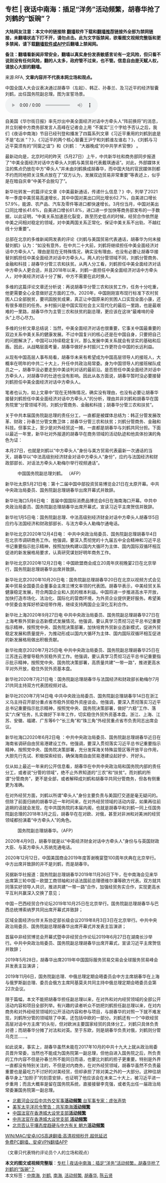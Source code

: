  <h2>专栏 | 夜话中南海：插足“洋务”活动频繁，胡春华抢了刘鹤的“饭碗”？</h2> <p class="notice"><b>大陆网友注意：本文中的链接除 <a href="https://github.com/bannedbook/fanqiang" >翻墙</a>软件下载和<a href="https://github.com/killgcd/justmysocks/blob/master/README.md">翻墙推荐</a>链接外全部为禁网链接，未翻墙状态下打不开，请勿点击。此为文字版禁闻，欲看图文视频完整版和更多禁闻，请下载<a href="https://github.com/bannedbook/fanqiang">翻墙软件或APP</a>后翻墙上禁闻网。</p><p>备注：翻墙看新闻非常安全，翻墙以真实身份发表敏感言论有一定风险，但只看不说则没有任何风险，翻的人太多，政府管不过来，也不管。信息自由是天赋人权，请放心大胆的翻墙。</b></p>  <div class="entry"> <p>来源:RFA, <strong>文章内容并不代表本网立场和观点。</strong></p> <p>&#20013;&#22269;&#20840;&#22269;&#20154;&#22823;&#20250;&#35758;&#34920;&#20915;&#36890;&#36807;&#32993;&#26149;&#21326;&#65288;&#24038;&#36215;&#65289;&#12289;&#38889;&#27491;&#12289;&#23385;&#26149;&#20848;&#12289;&#21450;&#20064;&#36817;&#24179;&#30340;&#32463;&#27982;&#26234;&#22218;&#21016;&#40548;&#65292;&#20986;&#20219;&#22269;&#21153;&#38498;&#21103;&#24635;&#29702;&#12290;&#22270;&#20026;&#23459;&#35475;&#22330;&#26223;&#12290;             <audio controls="controls" preload="metadata" src="https://www.rfa.org/mandarin/zhuanlan/yehuazhongnanhai/gx-05282021142813.html/@@stream" type="audio/mpeg"></audio></p> <p>&#33258;&#32654;&#22269;&#12298;&#21326;&#23572;&#34903;&#26085;&#25253;&#12299;&#29575;&#20808;&#28818;&#20986;&#20013;&#32654;&#20840;&#38754;&#32463;&#27982;&#23545;&#35805;&#20013;&#26041;&#29301;&#22836;&#20154;&#8220;&#38453;&#21069;&#25442;&#23558;&#8221;&#30340;&#28040;&#24687;&#65292;&#24182;&#31435;&#21051;&#34987;&#20013;&#26041;&#21830;&#21153;&#37096;&#21457;&#35328;&#20154;&#39640;&#23792;&#22312;&#35760;&#32773;&#20250;&#19978;&#29992; &#8220;&#19981;&#23646;&#23454;&#8221;&#19977;&#20010;&#23383;&#32473;&#20104;&#21542;&#35748;&#20043;&#21518;&#65292;&#25105;&#20204;&#12298;&#22812;&#35805;&#20013;&#21335;&#28023;&#12299;&#33410;&#30446;&#24050;&#32463;&#21002;&#30331;&#21644;&#25773;&#21457;&#20102;&#22235;&#31687;&#31995;&#21015;&#25991;&#31456;&#12298;&#20064;&#36817;&#24179;&#37325;&#29992;&#30340;&#21016;&#40548;&#21040;&#24213;&#26159;&#19981;&#26159;&#8220;&#21491;&#27966; &#8221;&#65311;&#12299;&#65292;&#12298;&#20064;&#36817;&#24179;&#30340;&#20004;&#20010;&#26680;&#24515;&#26234;&#22218;&#29579;&#27818;&#23425;&#21644;&#21016;&#40548;&#35841;&#24038;&#35841;&#21491;&#65311;&#12299;&#65292;&#12298;&#21016;&#40548;&#19982;&#20064;&#36817;&#24179;&#33707;&#39035;&#26377;&#30340;&#8220;&#21516;&#31383;&#20043;&#35850;&#8221;&#12299;&#21644;&#12298;&#21016;&#40548;&#65306; &#8220;&#22823;&#22120;&#26202;&#25104;&#8221;&#30340;&#20013;&#20849;&#23398;&#26415;&#23448;&#20698;&#12299; &#12290;</p> <p>&#26368;&#26032;&#21160;&#21521;&#26159;&#65292;&#21271;&#20140;&#26102;&#38388;&#30340;&#26152;&#22825;&#65288;5&#26376;27&#26085;&#65289;&#19978;&#21320;&#65292;&#20013;&#20849;&#26032;&#21326;&#31038;&#21644;&#21830;&#21153;&#37096;&#21516;&#27493;&#25253;&#36947;&#20102;&#8220;&#20013;&#32654;&#20840;&#38754;&#32463;&#27982;&#23545;&#35805;&#20013;&#26041;&#29301;&#22836;&#20154;&#21016;&#40548;&#19982;&#32654;&#36152;&#26131;&#20195;&#34920;&#25140;&#29738;&#36890;&#35805;&#8221;&#12290;&#23545;&#27492;&#65292;&#22806;&#37096;&#23186;&#20307;&#20851;&#27880;&#30340;&#28966;&#28857;&#20173;&#25918;&#22312;&#20013;&#26041;&#8220;&#29301;&#22836;&#20154;&#8221;&#24182;&#26410;&#30001;&#21016;&#40548;&#25442;&#25104;&#32993;&#26149;&#21326;&#65292;&#32780;&#20013;&#22269;&#22823;&#38470;&#30340;&#23448;&#27665;&#23186;&#20307;&#21017;&#37117;&#19981;&#32422;&#32780;&#21516;&#22320;&#25226;&#20851;&#27880;&#28966;&#28857;&#25918;&#22312;&#20102;&#8220;&#21452;&#26041;&#35748;&#20026;&#65292;&#21457;&#23637;&#21452;&#36793;&#36152;&#26131;&#38750;&#24120;&#37325;&#35201;&#8221;&#31561;&#34920;&#36848;&#19978;&#65292;&#20284;&#20046;&#26159;&#22312;&#26263;&#33258;&#24198;&#24184;&#8220;&#20013;&#32654;&#19981;&#20250;&#33073;&#21246;&#20102;&#8221;&#12290;</p> <p>&#26032;&#21326;&#31038;&#36716;&#21457;&#19968;&#30340;&#31687;&#35780;&#35770;&#25991;&#31456;&#12298;&#20013;&#32654;&#26368;&#26032;&#36890;&#35805;&#65292;&#20256;&#36882;&#20160;&#20040;&#20449;&#24687;&#65311;&#12299;&#20013;&#65292;&#21015;&#20030;&#20102;2021&#24180;&#19968;&#23395;&#24230;&#20013;&#32654;&#36152;&#26131;&#39640;&#36895;&#22686;&#38271;&#65292;&#20854;&#20013;&#20013;&#22269;&#23545;&#32654;&#20986;&#21475;&#21516;&#27604;&#22686;&#38271;62.7%&#65292;&#33258;&#32654;&#36827;&#21475;&#22686;&#38271;57.9%&#65292;&#33021;&#28304;&#12289;&#20892;&#20135;&#21697;&#12289;&#27773;&#36710;&#21450;&#38646;&#20214;&#31561;&#36827;&#21475;&#37117;&#24555;&#36895;&#22686;&#38271;&#12290;3&#26376;&#20221;&#24403;&#26376;&#65292;&#20013;&#22269;&#23545;&#32654;&#20986;&#21475;&#21516;&#27604;&#22686;&#38271;41.6%&#65292;&#33258;&#32654;&#36827;&#21475;&#22686;&#38271;61.8%&#65292;&#36827;&#21475;&#36827;&#19968;&#27493;&#21152;&#24555;&#31561;&#21830;&#21153;&#37096;&#21457;&#24067;&#30340;&#19968;&#25163;&#25968;&#25454;&#65292;&#20197;&#27492;&#35777;&#26126;&#65292;&#8220;&#20013;&#32654;&#20851;&#31995;&#21152;&#36895;&#24694;&#21270;&#35010;&#21464;&#65292;&#36300;&#33267;&#21382;&#21490;&#20302;&#28857;&#30340;&#26102;&#20505;&#65292;&#32463;&#36152;&#21512;&#20316;&#20381;&#28982;&#26159;&#20013;&#32654;&#20043;&#38388;&#30456;&#23545;&#31283;&#23450;&#30340;&#39046;&#22495;&#65292;&#23545;&#20013;&#32654;&#20004;&#22269;&#20851;&#31995;&#27491;&#24120;&#21270;&#12289;&#20445;&#35777;&#20013;&#32654;&#20851;&#31995;&#19981;&#20986;&#36712;&#12289;&#19981;&#36234;&#32418;&#32447;&#21313;&#20998;&#37325;&#35201;&#8221;&#12290;</p> <p>&#24635;&#37096;&#22312;&#21271;&#20140;&#30340;&#22810;&#32500;&#26032;&#38395;&#32593;&#21457;&#34920;&#30340;&#35780;&#35770;&#12298;&#21016;&#40548;&#19982;&#32654;&#22269;&#36152;&#26131;&#20195;&#34920;&#36890;&#35805;&#65292;&#32993;&#26149;&#21326;&#20026;&#20309;&#26410;&#25509;&#26367;&#21016;&#40548;&#12299;&#35748;&#20026;&#65306;&#8220;&#22914;&#27809;&#26377;&#24847;&#22806;&#65292;&#22312;&#20013;&#20849;&#20108;&#21313;&#22823;&#21069;&#65292;&#21016;&#40548;&#23558;&#32487;&#32493;&#25285;&#20219;&#20013;&#32654;&#20840;&#38754;&#32463;&#27982;&#23545;&#35805;&#20013;&#26041;&#29301;&#22836;&#20154;&#8221;&#12290;&#29702;&#30001;&#26159;&#29616;&#22312;&#26080;&#29305;&#27530;&#24773;&#20917;&#65292;&#30830;&#23454;&#27809;&#26377;&#29702;&#30001;&#65292;&#20063;&#27809;&#26377;&#24517;&#35201;&#35753;&#32993;&#26149;&#21326;&#25509;&#26367;&#21016;&#40548;&#25285;&#20219;&#20013;&#32654;&#20840;&#38754;&#32463;&#27982;&#23545;&#35805;&#20013;&#26041;&#29301;&#22836;&#20154;&#12290;&#20004;&#20154;&#30340;&#20998;&#31649;&#39046;&#22495;&#19981;&#21516;&#65292;&#21016;&#40548;&#20998;&#31649;&#21830;&#21153;&#12289;&#37329;&#34701;&#21644;&#31185;&#25216;&#65307;&#32993;&#26149;&#21326;&#20998;&#31649;&#19977;&#20892;&#21644;&#25206;&#36139;&#12290;&#20174;&#20004;&#20154;&#20998;&#24037;&#30475;&#65292;&#21016;&#40548;&#25285;&#20219;&#20013;&#32654;&#20840;&#38754;&#32463;&#27982;&#23545;&#35805;&#20013;&#26041;&#29301;&#22836;&#20154;&#26356;&#21512;&#36866;&#65292;&#24182;&#19988;2018&#24180;&#20197;&#26469;&#65292;&#21016;&#40548;&#19968;&#30452;&#25285;&#20219;&#20013;&#32654;&#20840;&#38754;&#32463;&#27982;&#23545;&#35805;&#20013;&#26041;&#29301;&#22836;&#20154;&#65292;&#23545;&#20013;&#32654;&#32463;&#27982;&#23545;&#35805;&#21313;&#20998;&#20102;&#35299;&#65292;&#20013;&#26041;&#19981;&#38656;&#35201;&#22312;&#27492;&#26102;&#25442;&#20154;&#12290;</p> <p>&#22810;&#32500;&#30340;&#36825;&#31687;&#35780;&#35770;&#25991;&#31456;&#36824;&#20998;&#26512;&#35828;&#65306;&#20877;&#35828;&#32993;&#26149;&#21326;&#20998;&#31649;&#19977;&#20892;&#21644;&#25206;&#36139;&#24037;&#20316;&#65292;&#20219;&#21153;&#21313;&#20998;&#21507;&#37325;&#65292;&#20182;&#26356;&#38656;&#35201;&#20840;&#24515;&#20840;&#24847;&#20570;&#22909;&#36825;&#26041;&#38754;&#30340;&#24037;&#20316;&#12290;2020&#24180;&#65292;&#20013;&#22269;&#21018;&#21018;&#23459;&#24067;&#29616;&#34892;&#26631;&#20934;&#19979;&#20892;&#26449;&#36139;&#22256;&#20154;&#21475;&#20840;&#37096;&#33073;&#36139;&#65292;&#35201;&#24041;&#22266;&#33073;&#36139;&#25104;&#26524;&#65292;&#30495;&#27491;&#35753;&#20013;&#22269;&#21407;&#26469;&#30340;&#36139;&#22256;&#20154;&#21475;&#23454;&#29616;&#20840;&#38754;&#23567;&#24247;&#65292;&#36824;&#26377;&#24456;&#22810;&#33392;&#24040;&#30340;&#20219;&#21153;&#12290;&#20065;&#26449;&#25391;&#20852;&#26159;&#20013;&#22269;&#23454;&#29616;&#31038;&#20250;&#20027;&#20041;&#29616;&#20195;&#21270;&#30340;&#26368;&#21518;&#19968;&#37324;&#36335;&#65292;&#20063;&#26159;&#26368;&#33392;&#38590;&#30340;&#19968;&#37324;&#36335;&#65292;&#32993;&#26149;&#21326;&#20316;&#20026;&#20027;&#31649;&#19977;&#20892;&#21644;&#25206;&#36139;&#30340;&#21103;&#24635;&#29702;&#65292;&#26356;&#24212;&#35813;&#22312;&#36825;&#22359;&#8220;&#26368;&#38590;&#21827;&#30340;&#39592;&#22836;&#8221;&#19978;&#23613;&#24515;&#23613;&#21147;&#12290;</p> <p>&#22810;&#32500;&#30340;&#20998;&#26512;&#25991;&#31456;&#24635;&#32467;&#35828;&#65306;&#24403;&#28982;&#65292;&#20013;&#32654;&#20840;&#38754;&#32463;&#27982;&#23545;&#35805;&#20063;&#24456;&#37325;&#35201;&#65292;&#23427;&#20107;&#20851;&#20013;&#22269;&#26368;&#37325;&#35201;&#30340;&#21452;&#36793;&#20851;&#31995;&#20013;&#32654;&#20851;&#31995;&#30340;&#20581;&#24247;&#21457;&#23637;&#12290;&#19981;&#36807;&#20013;&#22269;&#22797;&#20852;&#30340;&#26680;&#24515;&#36824;&#26159;&#22312;&#20013;&#22269;&#33258;&#36523;&#65292;&#21482;&#35201;&#25226;&#33258;&#24049;&#30340;&#38382;&#39064;&#35299;&#20915;&#20102;&#65292;&#20013;&#22269;&#21487;&#20197;&#25345;&#32493;&#31283;&#23450;&#22797;&#20852;&#65292;&#37027;&#20040;&#21457;&#23637;&#20013;&#32654;&#20851;&#31995;&#23601;&#20250;&#26377;&#22362;&#23454;&#30340;&#22522;&#30784;&#21644;&#21518;&#30462;&#12290;&#22240;&#27492;&#65292;&#20174;&#25112;&#30053;&#23618;&#38754;&#32771;&#37327;&#65292;&#32993;&#26149;&#21326;&#20570;&#22909;&#20065;&#26449;&#25391;&#20852;&#24037;&#20316;&#26356;&#31526;&#21512;&#20013;&#22269;&#30340;&#38271;&#36828;&#21033;&#30410;&#12290;</p> <p>&#20174;&#29616;&#26377;&#20013;&#22269;&#39640;&#23618;&#20154;&#20107;&#24067;&#23616;&#30475;&#65292;&#32993;&#26149;&#21326;&#26410;&#26469;&#26377;&#24076;&#26395;&#25104;&#20026;&#20013;&#22269;&#39640;&#23618;&#39046;&#23548;&#20154;&#30340;&#25509;&#29677;&#20154;&#65292;&#22823;&#27010;&#29575;&#22312;&#26126;&#24180;&#30340;&#20013;&#20849;&#20108;&#21313;&#22823;&#19978;&#65292;&#21319;&#20219;&#20013;&#20849;&#25919;&#27835;&#23616;&#24120;&#22996;&#12290;&#36523;&#20026;&#20013;&#22269;&#39046;&#23548;&#20154;&#30340;&#25509;&#29677;&#26799;&#38431;&#25104;&#21592;&#20043;&#19968;&#65292;&#32993;&#26149;&#21326;&#27809;&#24517;&#35201;&#36208;&#21040;&#20013;&#32654;&#35848;&#21028;&#23545;&#35805;&#30340;&#26368;&#21069;&#27839;&#12290;&#26159;&#21542;&#25285;&#20219;&#20013;&#32654;&#20840;&#38754;&#32463;&#27982;&#23545;&#35805;&#20013;&#26041;&#29301;&#22836;&#20154;&#65292;&#23545;&#32993;&#26149;&#21326;&#30340;&#20181;&#36884;&#20063;&#27809;&#26377;&#24433;&#21709;&#12290;&#22240;&#27492;&#20174;&#21508;&#26041;&#38754;&#35828;&#65292;&#32993;&#26149;&#21326;&#26242;&#26102;&#27809;&#24517;&#35201;&#25509;&#26367;&#21016;&#40548;&#25285;&#20219;&#20013;&#32654;&#20840;&#38754;&#32463;&#27982;&#23545;&#35805;&#20013;&#26041;&#29301;&#22836;&#20154;&#12290;</p>  <p>&#31508;&#32773;&#20063;&#35748;&#20026;&#65292;&#22914;&#19978;&#25991;&#31456;&#20013;&#8220;&#29616;&#22312;&#26080;&#29305;&#27530;&#24773;&#20917;&#65292;&#30830;&#23454;&#27809;&#26377;&#29702;&#30001;&#65292;&#20063;&#27809;&#26377;&#24517;&#35201;&#35753;&#32993;&#26149;&#21326;&#25509;&#26367;&#21016;&#40548;&#25285;&#20219;&#20013;&#32654;&#20840;&#38754;&#32463;&#27982;&#23545;&#35805;&#20013;&#26041;&#29301;&#22836;&#20154;&#8221;&#30340;&#20998;&#26512;&#65292;&#29702;&#30001;&#24182;&#38750;&#21016;&#40548;&#21644;&#32993;&#26149;&#21326;&#22312;&#22269;&#21153;&#38498;&#37324;&#8220;&#20998;&#31649;&#39046;&#22495;&#19981;&#21516;&#65292;&#21016;&#40548;&#20998;&#31649;&#21830;&#21153;&#12289;&#37329;&#34701;&#21644;&#31185;&#25216;&#65307;&#32993;&#26149;&#21326;&#20998;&#31649;&#19977;&#20892;&#21644;&#25206;&#36139;&#8221;&#12290;</p> <p>&#20851;&#20110;&#20013;&#20849;&#26412;&#23626;&#22269;&#21153;&#38498;&#21103;&#24635;&#29702;&#30340;&#36131;&#20219;&#20998;&#24037;&#65292;&#19968;&#30452;&#37117;&#26159;&#34987;&#23186;&#20307;&#24635;&#32467;&#20026;&#65306;&#38889;&#27491;&#20998;&#31649;&#21457;&#23637;&#25913;&#38761;&#12289;&#36130;&#25919;&#65307;&#23385;&#26149;&#20848;&#20998;&#31649;&#25991;&#25945;&#21355;&#20307;&#65307;&#32993;&#26149;&#21326;&#20998;&#31649;&#19977;&#20892;&#21644;&#25206;&#36139;&#65307;&#21016;&#40548;&#20998;&#31649;&#21830;&#21153;&#12289;&#37329;&#34701;&#21644;&#31185;&#25216;&#12290;&#20294;&#20107;&#23454;&#19978;&#65292;&#33267;&#23569;&#26159;&#23545;&#22806;&#32463;&#36152;&#36825;&#19968;&#25674;&#65292;&#19968;&#30452;&#37117;&#26159;&#32993;&#26149;&#21326;&#19982;&#21016;&#40548;&#20849;&#21516;&#20998;&#25285;&#12290;&#19979;&#38754;&#20197;&#26368;&#36817;&#19968;&#24180;&#37324;&#65292;&#26032;&#21326;&#31038;&#23545;&#22806;&#25253;&#36947;&#30340;&#32993;&#26149;&#21326;&#22312;&#21830;&#21153;&#39046;&#22495;&#30340;&#27963;&#21160;&#36712;&#36857;&#21644;&#20182;&#20855;&#20307;&#25198;&#28436;&#30340;&#35282;&#33394;&#20026;&#35777;&#65306;</p> <p>&#26412;&#26376;27&#26085;&#65292;&#20063;&#23601;&#26159;&#21016;&#40548;&#20197;&#8220;&#20013;&#26041;&#29301;&#22836;&#20154;&#8221;&#36523;&#20221;&#19982;&#32654;&#26041;&#36152;&#26131;&#20195;&#34920;&#26368;&#26032;&#19968;&#27425;&#36890;&#35805;&#30340;&#24403;&#22825;&#65292;&#32993;&#26149;&#21326;&#20197;&#8220;&#20013;&#27861;&#39640;&#32423;&#21035;&#32463;&#27982;&#36130;&#37329;&#23545;&#35805;&#20013;&#26041;&#29301;&#22836;&#20154;&#8220;&#36523;&#20221;&#8221;&#65292;&#24212;&#32422;&#19982;&#27861;&#22269;&#32463;&#27982;&#21644;&#36130;&#25919;&#37096;&#37096;&#38271;&#12289;&#23545;&#35805;&#27861;&#26041;&#29301;&#22836;&#20154;&#21202;&#26757;&#23572;&#20030;&#34892;&#35270;&#39057;&#36890;&#35805;&#8221;&#12290;</p> <p><figure> <figcaption>&#20013;&#22269;&#22269;&#21153;&#38498;&#21103;&#24635;&#29702;&#21016;&#40548;&#12290; &#65288;AFP&#65289;</figcaption></figure> <p>&#26032;&#21326;&#31038;&#22826;&#21407;5&#26376;21&#26085;&#30005;&#65306;&#31532;&#21313;&#20108;&#23626;&#20013;&#22269;&#20013;&#37096;&#25237;&#36164;&#36152;&#26131;&#21338;&#35272;&#20250;21&#26085;&#22312;&#22826;&#21407;&#24320;&#24149;&#12290;&#20013;&#20849;&#20013;&#22830;&#25919;&#27835;&#23616;&#22996;&#21592;&#12289;&#22269;&#21153;&#38498;&#21103;&#24635;&#29702;&#32993;&#26149;&#21326;&#20986;&#24109;&#24320;&#24149;&#24335;&#24182;&#33268;&#36766;&#12290;</p> <p>&#26032;&#21326;&#31038;&#28023;&#21475;5&#26376;6&#26085;&#30005;&#65306; &#39318;&#23626;&#20013;&#22269;&#22269;&#38469;&#28040;&#36153;&#21697;&#21338;&#35272;&#20250;6&#26085;&#22312;&#28023;&#21335;&#28023;&#21475;&#24320;&#24149;&#12290;&#20013;&#20849;&#20013;&#22830;&#25919;&#27835;&#23616;&#22996;&#21592;&#12289;&#22269;&#21153;&#38498;&#21103;&#24635;&#29702;&#32993;&#26149;&#21326;&#20986;&#24109;&#24320;&#24149;&#24335;&#65292;&#23459;&#35835;&#20064;&#36817;&#24179;&#20027;&#24109;&#36154;&#20449;&#24182;&#33268;&#36766;&#12290;</p> <p>&#26032;&#21326;&#31038;1&#26376;5&#26085;&#30005;&#65306;&#22269;&#21153;&#38498;&#21103;&#24635;&#29702;&#12289;&#20013;&#27861;&#39640;&#32423;&#21035;&#32463;&#27982;&#36130;&#37329;&#23545;&#35805;&#20013;&#26041;&#29301;&#22836;&#20154;&#32993;&#26149;&#21326;5&#26085;&#24212;&#32422;&#19982;&#27861;&#22269;&#32463;&#27982;&#21644;&#36130;&#25919;&#37096;&#37096;&#38271;&#12289;&#19982;&#27861;&#26041;&#29301;&#22836;&#20154;&#21202;&#26757;&#23572;&#36890;&#30005;&#35805;&#12290;</p> <p>&#26032;&#21326;&#31038;&#21271;&#20140;2020&#24180;12&#26376;4&#26085;&#30005;&#65306; &#20013;&#20849;&#20013;&#22830;&#25919;&#27835;&#23616;&#22996;&#21592;&#12289;&#22269;&#21153;&#38498;&#21103;&#24635;&#29702;&#32993;&#26149;&#21326;4&#26085;&#22312;&#21271;&#20140;&#24066;&#35843;&#30740;&#21830;&#21153;&#24037;&#20316;&#12290;&#20182;&#24378;&#35843;&#65292;&#35201;&#28145;&#20837;&#36143;&#24443;&#20826;&#30340;&#21313;&#20061;&#23626;&#20116;&#20013;&#20840;&#20250;&#31934;&#31070;&#21644;&#20064;&#36817;&#24179;&#24635;&#20070;&#35760;&#37325;&#35201;&#25351;&#31034;&#25209;&#31034;&#31934;&#31070;&#65292;&#25353;&#29031;&#21152;&#24555;&#26500;&#24314;&#20197;&#22269;&#20869;&#22823;&#24490;&#29615;&#20026;&#20027;&#20307;&#12289;&#22269;&#20869;&#22269;&#38469;&#21452;&#24490;&#29615;&#30456;&#20114;&#20419;&#36827;&#30340;&#26032;&#21457;&#23637;&#26684;&#23616;&#35201;&#27714;&#65292;&#35748;&#30495;&#30740;&#31350;&#35851;&#21010;&#22909;&#26126;&#24180;&#21830;&#21153;&#24037;&#20316;&#12290;</p> <p>&#26032;&#21326;&#31038;&#21271;&#20140;2020&#24180;12&#26376;2&#26085;&#30005;&#65306;&#20013;&#22269;&#27431;&#30431;&#21830;&#20250;&#25104;&#31435;20&#21608;&#24180;&#24198;&#31069;&#26202;&#23476;2&#26085;&#22312;&#21271;&#20140;&#20030;&#34892;&#65292;&#22269;&#21153;&#38498;&#21103;&#24635;&#29702;&#32993;&#26149;&#21326;&#20986;&#24109;&#24182;&#33268;&#36766;&#12290;</p> <p>&#26032;&#21326;&#31038;&#21271;&#20140;2020&#24180;10&#26376;20&#26085;&#30005;&#65306;&#22269;&#21153;&#38498;&#21103;&#24635;&#29702;&#32993;&#26149;&#21326;20&#26085;&#22312;&#21271;&#20140;&#20197;&#35270;&#39057;&#26041;&#24335;&#20250;&#35265;&#32654;&#20013;&#36152;&#26131;&#20840;&#22269;&#22996;&#21592;&#20250;&#33891;&#20107;&#20250;&#20027;&#24109;&#20848;&#21338;&#25991;&#29575;&#39046;&#30340;&#20195;&#34920;&#22242;&#12290;&#32993;&#26149;&#21326;&#34920;&#31034;&#65292;&#20013;&#32654;&#32463;&#36152;&#20851;&#31995;&#20581;&#24247;&#31283;&#23450;&#21457;&#23637;&#65292;&#31526;&#21512;&#20004;&#22269;&#20225;&#19994;&#21644;&#20154;&#27665;&#30340;&#26681;&#26412;&#21033;&#30410;&#12290;&#20013;&#22269;&#23558;&#36827;&#19968;&#27493;&#25512;&#36827;&#39640;&#27700;&#24179;&#24320;&#25918;&#65292;&#21152;&#24555;&#25171;&#36896;&#24066;&#22330;&#21270;&#12289;&#27861;&#27835;&#21270;&#12289;&#22269;&#38469;&#21270;&#30340;&#33829;&#21830;&#29615;&#22659;&#65292;&#20026;&#22806;&#36164;&#20225;&#19994;&#25552;&#20379;&#26356;&#22909;&#26381;&#21153;&#12290;&#24076;&#26395;&#32654;&#20013;&#36152;&#22996;&#20250;&#21457;&#25381;&#22909;&#26725;&#26753;&#32445;&#24102;&#20316;&#29992;&#65292;&#32487;&#32493;&#25903;&#25345;&#20004;&#22269;&#20225;&#19994;&#28145;&#21270;&#20114;&#21033;&#21512;&#20316;&#12290;</p>  <p>&#26032;&#21326;&#31038;&#19978;&#28023;2020&#24180;9&#26376;27&#26085;&#30005; &#20013;&#20849;&#20013;&#22830;&#25919;&#27835;&#23616;&#22996;&#21592;&#12289;&#22269;&#21153;&#38498;&#21103;&#24635;&#29702;&#32993;&#26149;&#21326;27&#26085;&#22312;&#19978;&#28023;&#32771;&#23519;&#22806;&#36152;&#26032;&#19994;&#24577;&#26032;&#27169;&#24335;&#21457;&#23637;&#24773;&#20917;&#12290;&#20182;&#24378;&#35843;&#65292;&#35201;&#35748;&#30495;&#23398;&#20064;&#36143;&#24443;&#20064;&#36817;&#24179;&#24635;&#20070;&#35760;&#37325;&#35201;&#25351;&#31034;&#31934;&#31070;&#65292;&#25353;&#29031;&#20826;&#20013;&#22830;&#12289;&#22269;&#21153;&#38498;&#20915;&#31574;&#37096;&#32626;&#65292;&#21152;&#24555;&#22521;&#32946;&#22806;&#36152;&#26032;&#19994;&#24577;&#26032;&#27169;&#24335;&#65292;&#20419;&#36827;&#22806;&#36152;&#31283;&#23450;&#21457;&#23637;&#21644;&#36136;&#37327;&#25552;&#21319;&#65292;&#20026;&#25512;&#21160;&#24418;&#25104;&#20197;&#22269;&#20869;&#22823;&#24490;&#29615;&#20026;&#20027;&#20307;&#12289;&#22269;&#20869;&#22269;&#38469;&#21452;&#24490;&#29615;&#30456;&#20114;&#20419;&#36827;&#30340;&#26032;&#21457;&#23637;&#26684;&#23616;&#20570;&#20986;&#31215;&#26497;&#36129;&#29486;&#12290;</p> <p>&#26032;&#21326;&#31038;&#21335;&#20140;2020&#24180;7&#26376;25&#26085;&#30005; &#20013;&#20849;&#20013;&#22830;&#25919;&#27835;&#23616;&#22996;&#21592;&#12289;&#22269;&#21153;&#38498;&#21103;&#24635;&#29702;&#32993;&#26149;&#21326;25&#26085;&#22312;&#27743;&#33487;&#36830;&#20113;&#28207;&#30563;&#23548;&#31283;&#22806;&#36152;&#31283;&#22806;&#36164;&#24037;&#20316;&#12290;&#20182;&#24378;&#35843;&#65292;&#35201;&#35748;&#30495;&#23398;&#20064;&#36143;&#24443;&#20064;&#36817;&#24179;&#24635;&#20070;&#35760;&#37325;&#35201;&#25351;&#31034;&#25209;&#31034;&#31934;&#31070;&#65292;&#25353;&#29031;&#20826;&#20013;&#22830;&#12289;&#22269;&#21153;&#38498;&#20915;&#31574;&#37096;&#32626;&#65292;&#39640;&#36136;&#37327;&#20849;&#24314;&#8220;&#19968;&#24102;&#19968;&#36335;&#8221;&#65292;&#25512;&#36827;&#26356;&#39640;&#27700;&#24179;&#23545;&#22806;&#24320;&#25918;&#65292;&#31283;&#20303;&#22806;&#36152;&#22806;&#36164;&#22522;&#26412;&#30424;&#12290;</p> <p>&#26032;&#21326;&#31038;2020&#24180;7&#26376;21&#26085;&#30005;&#65306;&#22269;&#21153;&#38498;&#21103;&#24635;&#29702;&#32993;&#26149;&#21326;&#19982;&#27861;&#22269;&#32463;&#27982;&#21644;&#36130;&#25919;&#37096;&#38271;&#21202;&#26757;&#23572;7&#26376;21&#20849;&#21516;&#20027;&#25345;&#21452;&#26041;&#20195;&#34920;&#22242;&#35270;&#39057;&#23545;&#35805;&#12290;</p> <p>&#26032;&#21326;&#31038;2020&#24180;7&#26376;14&#26085;&#30005; &#20013;&#20849;&#20013;&#22830;&#25919;&#27835;&#23616;&#22996;&#21592;&#12289;&#22269;&#21153;&#38498;&#21103;&#24635;&#29702;&#32993;&#26149;&#21326;14&#26085;&#22312;&#27993;&#27743;&#20041;&#20044;&#20027;&#25345;&#21484;&#24320;&#37096;&#20998;&#37325;&#28857;&#30465;&#24066;&#31283;&#22806;&#36152;&#31283;&#22806;&#36164;&#24231;&#35848;&#20250;&#12290;&#20182;&#24378;&#35843;&#65292;&#35201;&#28145;&#20837;&#36143;&#24443;&#33853;&#23454;&#20064;&#36817;&#24179;&#24635;&#20070;&#35760;&#37325;&#35201;&#25351;&#31034;&#25209;&#31034;&#31934;&#31070;&#65292;&#25353;&#29031;&#20826;&#20013;&#22830;&#12289;&#22269;&#21153;&#38498;&#20915;&#31574;&#37096;&#32626;&#65292;&#20570;&#22909;&#8220;&#20845;&#31283;&#8221;&#24037;&#20316;&#12289;&#33853;&#23454;&#8220;&#20845;&#20445;&#8221;&#20219;&#21153;&#65292;&#25166;&#23454;&#20570;&#22909;&#19979;&#21322;&#24180;&#24037;&#20316;&#65292;&#20999;&#23454;&#31283;&#20303;&#22806;&#36152;&#22806;&#36164;&#22522;&#26412;&#30424;&#12290;&#27993;&#27743;&#12289;&#19978;&#28023;&#12289;&#27743;&#33487;&#12289;&#23433;&#24509;&#12289;&#31119;&#24314;&#12289;&#24191;&#19996;&#31561;6&#20010;&#8220;&#38271;&#19977;&#35282;&#8221;&#21644;&#8220;&#29664;&#19977;&#35282;&#8221;&#22806;&#32463;&#36152;&#37325;&#28857;&#30465;&#24066;&#36127;&#36131;&#21516;&#24535;&#20986;&#24109;&#20250;&#35758;&#12290;</p> <p>&#26032;&#21326;&#31038;&#28023;&#21475;2020&#24180;6&#26376;2&#26085;&#30005; &#65306;&#20013;&#20849;&#20013;&#22830;&#25919;&#27835;&#23616;&#22996;&#21592;&#12289;&#22269;&#21153;&#38498;&#21103;&#24635;&#29702;&#32993;&#26149;&#21326;&#36817;&#26085;&#22312;&#28023;&#21335;&#30465;&#35843;&#30740;&#33258;&#30001;&#36152;&#26131;&#28207;&#24314;&#35774;&#24037;&#20316;&#12290;&#20182;&#24378;&#35843;&#65292;&#35201;&#28145;&#20837;&#36143;&#24443;&#33853;&#23454;&#20064;&#36817;&#24179;&#24635;&#20070;&#35760;&#37325;&#35201;&#25351;&#31034;&#31934;&#31070;&#65292;&#25353;&#29031;&#20826;&#20013;&#22830;&#12289;&#22269;&#21153;&#38498;&#20915;&#31574;&#37096;&#32626;&#65292;&#20805;&#20998;&#21457;&#25381;&#28023;&#20851;&#29305;&#27530;&#30417;&#31649;&#21306;&#31561;&#24320;&#25918;&#24179;&#21488;&#20316;&#29992;&#65292;&#22823;&#32966;&#20808;&#34892;&#20808;&#35797;&#12289;&#31215;&#26497;&#25506;&#32034;&#32463;&#39564;&#65292;&#30830;&#20445;&#28023;&#21335;&#33258;&#30001;&#36152;&#26131;&#28207;&#24314;&#35774;&#36215;&#22909;&#27493;&#12289;&#24320;&#22909;&#22836;&#12290;</p> <p>&#20165;&#20174;&#22914;&#19978;&#26368;&#36817;&#19968;&#24180;&#26469;&#30340;&#20844;&#24320;&#20449;&#24687;&#30475;&#65292;&#32993;&#26149;&#21326;&#22312;&#20013;&#20849;&#20013;&#22830;&#25919;&#27835;&#23616;&#21644;&#22269;&#21153;&#38498;&#20869;&#37096;&#30340;&#36131;&#20219;&#20998;&#24037;&#65292;&#25110;&#32773;&#35828;&#8220;&#20998;&#31649;&#30340;&#39046;&#22495;&#8221;&#65292;&#32477;&#19981;&#27490;&#22806;&#30028;&#30693;&#36947;&#30340;&#8220;&#19977;&#20892;&#8221;&#21644;&#8220;&#25206;&#36139;&#8221;&#12290;&#32780;&#21016;&#40548;&#30340;&#25152;&#35859;&#8220;&#20998;&#31649;&#21830;&#21153;&#8221;&#65292;&#26356;&#19981;&#26159;&#20840;&#37096;&#65292;&#25110;&#32773;&#35299;&#37322;&#25104;&#21016;&#40548;&#21644;&#32993;&#26149;&#21326;&#20849;&#21516;&#20998;&#31649;&#21830;&#21153;&#65292;&#20294;&#21508;&#26377;&#20391;&#37325;&#26356;&#20026;&#20934;&#30830;&#12290;</p> <p>&#22312;&#23545;&#22806;&#32463;&#36152;&#26041;&#38754;&#65292;&#21016;&#40548;&#20197;&#25152;&#35859;&#8220;&#29301;&#22836;&#20154;&#8221;&#36523;&#20221;&#20027;&#35201;&#36127;&#36131;&#19982;&#32654;&#22269;&#25171;&#20132;&#36947;&#26159;&#27627;&#26080;&#30097;&#38382;&#30340;&#12290;&#20294;&#38500;&#20102;&#21069;&#38754;&#24402;&#32435;&#30340;&#32993;&#26149;&#21326;&#36817;&#19968;&#24180;&#26102;&#38388;&#26469;&#65292;&#22312;&#23545;&#22806;&#32463;&#36152;&#39046;&#22495;&#30340;&#27963;&#21160;&#20869;&#23481;&#65292;&#22914;&#26524;&#20877;&#24448;&#21069;&#36861;&#26388;&#30340;&#35805;&#23601;&#20250;&#21457;&#29616;&#65292;&#22312;&#20013;&#20849;&#22269;&#21153;&#38498;&#30340;&#26412;&#23626;&#20869;&#38401;&#65292;&#20063;&#23601;&#26159;&#32993;&#26149;&#21326;&#21644;&#21016;&#40548;&#19968;&#21516;&#19978;&#20219;&#22269;&#21153;&#38498;&#21103;&#24635;&#29702;&#30340;2018&#24180;3&#26376;&#20043;&#21518;&#65292;&#32993;&#26149;&#21326;&#22312;&#22312;&#23545;&#27431;&#12289;&#23545;&#20420;&#65292;&#29978;&#33267;&#23545;&#38750;&#27954;&#21644;&#23545;&#32654;&#27954;&#30340;&#32463;&#36152;&#39046;&#22495;&#37117;&#25198;&#28436;&#30528;&#8220;&#20013;&#26041;&#29301;&#22836;&#20154;&#8221;&#30340;&#35282;&#33394;&#12290;</p> <p><figure> <figcaption>&#22269;&#21153;&#38498;&#21103;&#24635;&#29702;&#32993;&#26149;&#21326;&#12290;&#65288;AFP&#65289;</figcaption></figure> <p>2020&#24180;4&#26376;9&#26085;&#65292;&#32993;&#26149;&#21326;&#23601;&#26159;&#20197;&#8220;&#20013;&#33521;&#32463;&#27982;&#36130;&#37329;&#23545;&#35805;&#20013;&#26041;&#29301;&#22836;&#20154;&#8221;&#36523;&#20221;&#19982;&#19982;&#33521;&#22269;&#36130;&#25919;&#22823;&#33251;&#12289;&#19982;&#33521;&#26041;&#29301;&#22836;&#20154;&#33487;&#32435;&#20811;&#36890;&#30005;&#35805;&#12290;</p> <p>2020&#24180;12&#26376;12&#26085;&#65292;&#20013;&#22269;&#32654;&#22269;&#21830;&#20250;2019&#24180;&#24230;&#31572;&#35874;&#26202;&#23476;&#26280;100&#21608;&#24180;&#24198;&#20856;&#22312;&#21271;&#20140;&#20030;&#34892;&#12290;&#20013;&#26041;&#20986;&#24109;&#24182;&#33268;&#36766;&#30340;&#24182;&#19981;&#26159;&#21016;&#40548;&#65292;&#32780;&#26159;&#32993;&#26149;&#21326;&#12290;</p>  <p>&#21478;&#25454;&#26032;&#21326;&#31038;&#25253;&#36947;&#65306;&#22269;&#21153;&#38498;&#21103;&#24635;&#29702;&#32993;&#26149;&#21326;2019&#24180;11&#26376;26&#26085;&#19979;&#21320;&#65292;&#22312;&#20013;&#21335;&#28023;&#20250;&#35265;&#26469;&#21326;&#20986;&#24109;&#31532;&#19977;&#36718;&#20013;&#22269;&#65293;&#27431;&#30431;&#24037;&#21830;&#39046;&#34966;&#21644;&#23545;&#35805;&#27861;&#22269;&#21069;&#24635;&#29702;&#24503;&#32500;&#23572;&#28504;&#31561;&#27431;&#26041;&#20195;&#34920;&#12290;&#21452;&#26041;&#23601;&#20849;&#21516;&#33853;&#23454;&#22909;&#39046;&#23548;&#20154;&#20849;&#35782;&#65292;&#25512;&#36827;&#20849;&#24314;&#8220;&#19968;&#24102;&#19968;&#36335;&#8221;&#21512;&#20316;&#65292;&#21152;&#24378;&#32463;&#36152;&#21153;&#23454;&#21512;&#20316;&#65292;&#23454;&#29616;&#26356;&#39640;&#27700;&#24179;&#20114;&#21033;&#20849;&#36194;&#28145;&#20837;&#20132;&#25442;&#20102;&#24847;&#35265;&#65307;</p> <p>&#20013;&#22269;&#65293;&#24052;&#35199;&#32463;&#36152;&#21512;&#20316;&#35770;&#22363;2019&#24180;10&#26376;25&#26085;&#22312;&#21271;&#20140;&#20030;&#34892;&#12290;&#22269;&#21153;&#38498;&#21103;&#24635;&#29702;&#32993;&#26149;&#21326;&#19982;&#24052;&#35199;&#24635;&#32479;&#21338;&#32034;&#32435;&#32599;&#20849;&#21516;&#20986;&#24109;&#24320;&#24149;&#24335;&#24182;&#33268;&#36766;&#65307;</p> <p>&#21306;&#22495;&#20840;&#38754;&#32463;&#27982;&#20249;&#20276;&#20851;&#31995;&#21327;&#23450;&#37096;&#38271;&#32423;&#20250;&#35758;2019&#24180;8&#26376;3&#26085;3&#26085;&#22312;&#21271;&#20140;&#20030;&#34892;&#12290;&#20013;&#20849;&#20013;&#22830;&#25919;&#27835;&#23616;&#22996;&#21592;&#12289;&#22269;&#21153;&#38498;&#21103;&#24635;&#29702;&#32993;&#26149;&#21326;&#20986;&#24109;&#24320;&#24149;&#24335;&#24182;&#21457;&#34920;&#20027;&#26088;&#28436;&#35762;&#65307;</p> <p>&#39318;&#23626;&#20013;&#38750;&#32463;&#36152;&#21338;&#35272;&#20250;&#24320;&#24149;&#24335;&#26280;&#20013;&#38750;&#32463;&#36152;&#21512;&#20316;&#35770;&#22363;2019&#24180;6&#26376;27&#26085;&#22312;&#28246;&#21335;&#38271;&#27801;&#20030;&#34892;&#12290;&#20013;&#20849;&#20013;&#22830;&#25919;&#27835;&#23616;&#22996;&#21592;&#12289;&#22269;&#21153;&#38498;&#21103;&#24635;&#29702;&#32993;&#26149;&#21326;&#20986;&#24109;&#24320;&#24149;&#24335;&#65292;&#23459;&#35835;&#20064;&#36817;&#24179;&#20027;&#24109;&#36154;&#20449;&#24182;&#33268;&#36766;&#65307;</p> <p>2019&#24180;5&#26376;28&#26085;&#65292;&#32993;&#26149;&#21326;&#20986;&#24109;2019&#24180;&#20013;&#22269;&#22269;&#38469;&#26381;&#21153;&#36152;&#26131;&#20132;&#26131;&#20250;&#20840;&#29699;&#26381;&#21153;&#36152;&#26131;&#23792;&#20250;&#24182;&#21457;&#34920;&#20027;&#26088;&#28436;&#35762;&#65307;</p> <p>2019&#24180;11&#26376;6&#26085;&#65292;&#22269;&#21153;&#38498;&#21103;&#24635;&#29702;&#12289;&#20013;&#20420;&#24635;&#29702;&#23450;&#26399;&#20250;&#26212;&#22996;&#21592;&#20250;&#20013;&#26041;&#20027;&#24109;&#32993;&#26149;&#21326;&#22312;&#19978;&#28023;&#19982;&#20420;&#32599;&#26031;&#21103;&#24635;&#29702;&#12289;&#22996;&#21592;&#20250;&#20420;&#26041;&#20027;&#24109;&#38463;&#22522;&#33707;&#22827;&#20849;&#21516;&#20027;&#25345;&#20013;&#20420;&#24635;&#29702;&#23450;&#26399;&#20250;&#26212;&#22996;&#21592;&#20250;&#31532;22&#27425;&#20250;&#35758;&#12290;</p> <p>&#38480;&#20110;&#31687;&#24133;&#65292;&#26412;&#25991;&#19981;&#33021;&#25226;&#32993;&#26149;&#21326;&#25285;&#20219;&#21103;&#24635;&#29702;&#20197;&#26469;&#65292;&#22312;&#23545;&#22806;&#21644;&#23545;&#20869;&#32463;&#36152;&#39046;&#22495;&#30340;&#20840;&#37096;&#20844;&#24320;&#27963;&#21160;&#20869;&#23481;&#21644;&#39033;&#30446;&#20840;&#37096;&#21015;&#20030;&#12290;&#26377;&#20852;&#36259;&#30340;&#35835;&#32773;&#21548;&#20247;&#19981;&#22952;&#25226;&#21016;&#40548;&#25285;&#20219;&#21103;&#24635;&#29702;&#20197;&#26469;&#65292;&#22312;&#23545;&#20869;&#21830;&#21153;&#21644;&#23545;&#22806;&#32463;&#32463;&#36152;&#39046;&#22495;&#30340;&#20844;&#24320;&#27963;&#21160;&#20869;&#23481;&#21644;&#21442;&#19982;&#39033;&#30446;&#65292;&#19982;&#32993;&#26149;&#21326;&#30340;&#23545;&#29031;&#19968;&#19979;&#23601;&#19981;&#38590;&#21457;&#29616;&#65292;&#21016;&#40548;&#25152;&#20998;&#31649;&#30340;&#39046;&#22495;&#38500;&#20102;&#20013;&#32654;&#65292;&#36824;&#21253;&#25324;&#20013;&#27431;&#30340;&#19968;&#37096;&#20998;&#12290;&#21016;&#40548;&#36824;&#26377;&#19968;&#20010;&#8220;&#20013;&#27431;&#32463;&#36152;&#39640;&#23618;&#23545;&#35805;&#20013;&#26041;&#20027;&#24109;&#8221;&#30340;&#22836;&#34900;&#65292;&#20294;&#23545;&#27431;&#27954;&#20027;&#35201;&#22269;&#23478;&#32463;&#36152;&#30340;&#20855;&#20307;&#20998;&#24037;&#65292;&#21016;&#40548;&#21482;&#20855;&#20307;&#36127;&#36131;&#23545;&#24503;&#65307;&#32780;&#32993;&#26149;&#21326;&#20998;&#25674;&#20102;&#23545;&#27861;&#21644;&#23545;&#33521;&#12290;&#33267;&#20110;&#19996;&#27431;&#65292;&#21017;&#26159;&#32993;&#26149;&#21326;&#36127;&#36131;&#23545;&#20420;&#65292;&#21016;&#40548;&#21017;&#20998;&#31649;&#20044;&#20811;&#20848;&#8230;&#8230;&#12290;</p> <p>&#22914;&#27492;&#35828;&#26469;&#65292;&#20107;&#23454;&#19978;&#65292;&#32993;&#26149;&#21326;&#34429;&#28982;&#26410;&#33021;&#22312;2017&#24180;10&#26376;&#30340;&#20013;&#20849;&#21313;&#20061;&#22823;&#19978;&#23601;&#20174;&#25919;&#27835;&#23616;&#22996;&#21592;&#26187;&#21319;&#24120;&#22996;&#65292;&#24403;&#28982;&#20063;&#19981;&#33021;&#25104;&#20026;&#22269;&#21153;&#38498;&#31532;&#19968;&#21103;&#24635;&#29702;&#65292;&#20294;&#20182;&#33258;&#36827;&#20837;&#22269;&#21153;&#38498;&#20043;&#21518;&#65292;&#25152;&#36127;&#36131;&#30340;&#24037;&#20316;&#20869;&#23481;&#19981;&#20294;&#26159;&#23385;&#26149;&#20848;&#25152;&#19981;&#33021;&#21516;&#26085;&#32780;&#35821;&#65292;&#20063;&#35201;&#27604;&#21016;&#40548;&#30340;&#25285;&#23376;&#26356;&#37325;&#35201;&#12290;&#29305;&#21035;&#26159;&#22806;&#30028;&#19968;&#30452;&#37117;&#27809;&#26377;&#29305;&#21035;&#20851;&#27880;&#30340;&#65292;&#19981;&#20294;&#26159;&#23545;&#20869;&#21830;&#21153;&#65292;&#22312;&#23545;&#22806;&#32463;&#36152;&#39046;&#22495;&#65292;&#32993;&#26149;&#21326;&#34429;&#28982;&#19981;&#36127;&#36131;&#26368;&#37325;&#35201;&#20063;&#26159;&#26368;&#21507;&#21147;&#19981;&#35752;&#22909;&#30340;&#23545;&#32654;&#32463;&#36152;&#65292;&#20294;&#21364;&#25215;&#25285;&#20102;&#38500;&#23545;&#32654;&#20043;&#22806;&#30340;&#19968;&#22823;&#37096;&#20998;&#12290;&#36825;&#31181;&#24448;&#32993;&#26149;&#21326;&#36523;&#19978;&#8220;&#21152;&#25285;&#23376;&#8221;&#30340;&#21051;&#24847;&#23433;&#25490;&#65292;&#20063;&#35777;&#26126;&#20102;&#20182;&#24212;&#35813;&#20250;&#22312;&#26410;&#26469;&#20108;&#21313;&#22823;&#19978;&#65292;&#34987;&#20064;&#36817;&#24179;&#36827;&#19968;&#27493;&#37325;&#29992;&#65307;&#32780;&#19988;&#22823;&#27010;&#29575;&#26159;&#30041;&#22312;&#22269;&#21153;&#38498;&#31995;&#32479;&#65292;&#30452;&#25509;&#25509;&#26367;&#26446;&#20811;&#24378;&#65292;&#25110;&#32773;&#20808;&#20986;&#20219;&#19968;&#23626;&#25919;&#27835;&#23616;&#24120;&#22996;&#20860;&#22269;&#21153;&#38498;&#31532;&#19968;&#21103;&#24635;&#29702;&#12290;</p> <ul class='op-related-articles' title='相关阅读'> <li><a href='https://www.bannedbook.org/bnews/headline/20200824/1385122.html' target='_blank'>北戴河会议后中共外交军事<b>活动频繁</b> 台军事专家：虚张声势</a></li> <li><a href='https://www.bannedbook.org/bnews/cbnews/20190309/1094401.html' target='_blank'>美军太平洋司令警告：共军南海<b>活动频繁</b></a></li> <li><a href='https://www.bannedbook.org/bnews/baitai/20181113/1030461.html' target='_blank'>中国法官在香港城大设党支部<b>活动频繁</b></a></li> <li><a href='https://www.bannedbook.org/bnews/cnnews/20181113/1030454.html' target='_blank'>中共法官在香港城大设党支部 <b>活动频繁</b></a></li> <li><a href='https://www.bannedbook.org/bnews/ssgc/20180526/947938.html' target='_blank'>北京否认平壤态度趋硬与中方有关 朝方<b>活动频繁</b></a></li> </ul> <p class="texttj"> <a href="https://github.com/bannedbook/fanqiang/wiki/V2ray%E6%9C%BA%E5%9C%BA" target="_blank">WIN/MAC/安卓/iOS高速翻墙:高清视频秒开,超低延迟</a><br/> <a href="https://github.com/bannedbook/fanqiang/wiki/%E7%A6%81%E9%97%BB%E7%BD%91%E5%AE%89%E5%8D%93%E7%BF%BB%E5%A2%99%E6%96%B0%E9%97%BBAPP" target="_blank">免费PC翻墙、安卓VPN翻墙APP</a></p> <p>&#65288;&#25991;&#31456;&#21482;&#20195;&#34920;&#29305;&#32422;&#35780;&#35770;&#21592;&#20010;&#20154;&#30340;&#31435;&#22330;&#21644;&#35266;&#28857;&#65289;</p><a name='sharetosocial'></a>       <div><b>本文的图文或视频完整版</b>：<a href='https://www.bannedbook.org/bnews/cbnews/20210601/1557639.html'>专栏 | 夜话中南海：插足“洋务”活动频繁，胡春华抢了刘鹤的“饭碗”？</a></div>  </div><!--END ENTRY--> <div class="postfooter"> <div>本文标签：<a href="https://www.bannedbook.org/bnews/tag/%e4%b8%ad%e5%8d%97%e6%b5%b7/" rel="tag">中南海</a>, <a href="https://www.bannedbook.org/bnews/tag/%e5%88%98%e9%b9%a4/" rel="tag">刘鹤</a>, <a href="https://www.bannedbook.org/bnews/tag/%e5%8d%97%e6%b5%b7/" rel="tag">南海</a>, <a href="https://www.bannedbook.org/bnews/tag/%E6%B4%BB%E5%8A%A8%E9%A2%91%E7%B9%81/" rel="tag">活动频繁</a>, <a href="https://www.bannedbook.org/bnews/tag/%e8%83%a1%e6%98%a5%e5%8d%8e/" rel="tag">胡春华</a>, <a href="https://www.bannedbook.org/bnews/tag/%e9%99%88%e4%ba%91%e8%b4%a4/" rel="tag">陈云贤</a></div>  </div><!--END POSTFOOTER--> 
